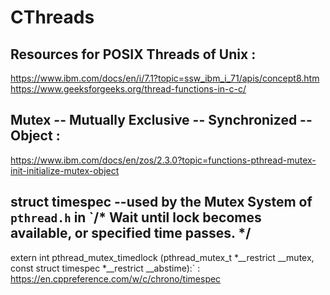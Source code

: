 # CThreads
## Resources for POSIX Threads of Unix :
https://www.ibm.com/docs/en/i/7.1?topic=ssw_ibm_i_71/apis/concept8.htm
<br/>
https://www.geeksforgeeks.org/thread-functions-in-c-c/

## Mutex -- Mutually Exclusive -- Synchronized -- Object :
https://www.ibm.com/docs/en/zos/2.3.0?topic=functions-pthread-mutex-init-initialize-mutex-object

## struct timespec --used by the Mutex System of `pthread.h` in `/* Wait until lock becomes available, or specified time passes. */
extern int pthread_mutex_timedlock (pthread_mutex_t *__restrict __mutex,
				    const struct timespec *__restrict
				    __abstime):` :
https://en.cppreference.com/w/c/chrono/timespec
